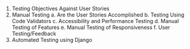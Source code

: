 1. Testing Objectives Against User Stories
2. Manual Testing
a. Are the User Stories Accomplished
b. Testing Using Code Validators
c. Accessibility and Performance Testing
d. Manual Testing of Features
e. Manual Testing of Responsiveness
f. User Testing/Feedback
3. Automated Testing using Django